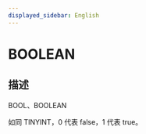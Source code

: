 ```yaml
---
displayed_sidebar: English
---
```


# BOOLEAN

## 描述

BOOL、BOOLEAN

如同 TINYINT，0 代表 false，1 代表 true。